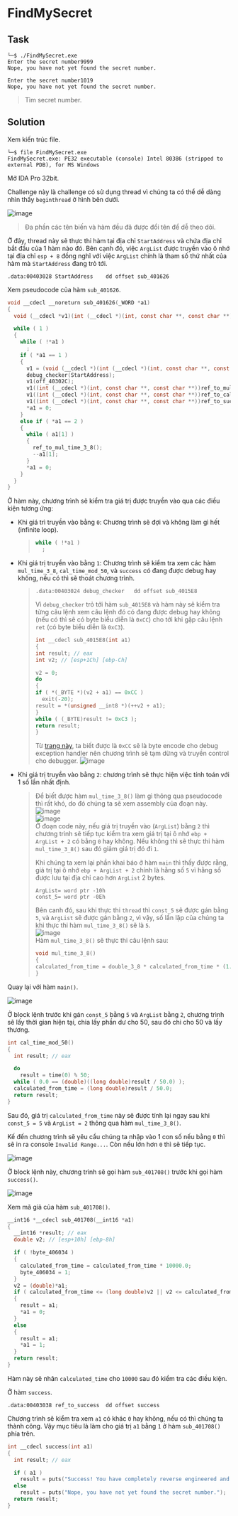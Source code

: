 # FindMySecret
## Task
```
└─$ ./FindMySecret.exe
Enter the secret number9999
Nope, you have not yet found the secret number.

Enter the secret number1019
Nope, you have not yet found the secret number.
```
> Tìm secret number.  

## Solution
Xem kiến trúc file.  
```
└─$ file FindMySecret.exe
FindMySecret.exe: PE32 executable (console) Intel 80386 (stripped to external PDB), for MS Windows
```  

Mở IDA Pro 32bit.  

Challenge này là challenge có sử dụng thread vì chúng ta có thể dễ dàng nhìn thấy `beginthread` ở hình bên dưới.  

![image](https://user-images.githubusercontent.com/44528004/121792168-c79bec80-cc1b-11eb-9bc4-d2f864e54153.png)  

> Đa phần các tên biến và hàm đều đã được đổi tên để dễ theo dõi.  

Ở đây, thread này sẽ thực thi hàm tại địa chỉ `StartAddress` và chứa địa chỉ bắt đầu của 1 hàm nào đó. Bên cạnh đó, việc `ArgList` được truyền vào ô nhớ tại địa chỉ `esp + 8` đồng nghĩ với việc `ArgList` chính là tham số thứ nhất của hàm mà `StartAddress` đang trỏ tới.  
```
.data:00403028 StartAddress    dd offset sub_401626
```  

Xem pseudocode của hàm `sub_401626`.  
```c
void __cdecl __noreturn sub_401626(_WORD *a1)
{
  void (__cdecl *v1)(int (__cdecl *)(int, const char **, const char **)); // [esp+1Ch] [ebp-Ch]

  while ( 1 )
  {
    while ( !*a1 )
      ;
    if ( *a1 == 1 )
    {
      v1 = (void (__cdecl *)(int (__cdecl *)(int, const char **, const char **)))debug_checker;
      debug_checker(StartAddress);
      v1(off_40302C);
      v1((int (__cdecl *)(int, const char **, const char **))ref_to_mul_time_3_8);
      v1((int (__cdecl *)(int, const char **, const char **))ref_to_cal_time_mod_50);
      v1((int (__cdecl *)(int, const char **, const char **))ref_to_success);
      *a1 = 0;
    }
    else if ( *a1 == 2 )
    {
      while ( a1[1] )
      {
        ref_to_mul_time_3_8();
        --a1[1];
      }
      *a1 = 0;
    }
  }
}
```  

Ở hàm này, chương trình sẽ kiểm tra giá trị được truyền vào qua các điều kiện tương ứng:  
- Khi giá trì truyền vào bằng `0`: Chương trình sẽ đợi và không làm gì hết (infinite loop).  
  > ```c
  > while ( !*a1 )
  >   ;
  > ```  

- Khi giá trị truyền vào bằng `1`: Chương trình sẽ kiểm tra xem các hàm `mul_time_3_8`, `cal_time_mod_50`, và `success` có đang được debug hay không, nếu có thì sẽ thoát chương trình.  
  > ```
  > .data:00403024 debug_checker   dd offset sub_4015E8
  > ```  
  > Vì `debug_checker` trỏ tới hàm `sub_4015E8` và hàm này sẽ kiểm tra từng câu lệnh xem câu lệnh đó có đang được debug hay không (nếu có thì sẽ có byte biểu diễn là `0xCC`) cho tới khi gặp câu lệnh `ret` (có byte biểu diễn là `0xC3`).  
  > ```c
  > int __cdecl sub_4015E8(int a1)
  > {
  > int result; // eax
  > int v2; // [esp+1Ch] [ebp-Ch]
  > 
  > v2 = 0;
  > do
  > {
  > if ( *(_BYTE *)(v2 + a1) == 0xCC )
  >   exit(-20);
  > result = *(unsigned __int8 *)(++v2 + a1);
  > }
  > while ( (_BYTE)result != 0xC3 );
  > return result;
  > }
  > ```  
  > Từ [trang này](https://eli.thegreenplace.net/2011/01/27/how-debuggers-work-part-2-breakpoints), ta biết được là `0xCC` sẽ là byte encode cho debug exception handler nên chương trình sẽ tạm dừng và truyền control cho debugger.
  > ![image](https://user-images.githubusercontent.com/44528004/121792345-cec3fa00-cc1d-11eb-847d-847822d54981.png)  

- Khi giá trị truyền vào bằng `2`: chương trình sẽ thực hiện việc tính toán với 1 số lần nhất định.  
  > Để biết được hàm `mul_time_3_8()` làm gì thông qua pseudocode thì rất khó, do đó chúng ta sẽ xem assembly của đoạn này.  
  > ![image](https://user-images.githubusercontent.com/44528004/121792438-d46e0f80-cc1e-11eb-84c0-9962853605c3.png)  
  > ![image](https://user-images.githubusercontent.com/44528004/121792450-fb2c4600-cc1e-11eb-8199-d0b6d1f79c87.png)  
  > Ở đoạn code này, nếu giá trị truyền vào (`ArgList`) bằng `2` thì chương trình sẽ tiếp tục kiểm tra xem giá trị tại ô nhớ `ebp + ArgList + 2` có bằng `0` hay không. Nếu không thì sẽ thực thi hàm `mul_time_3_8()` sau đó giảm giá trị đó đi `1`.  
  > 
  > Khi chúng ta xem lại phần khai báo ở hàm `main` thì thấy được rằng, giá trị tại ô nhớ `ebp + ArgList + 2` chính là hằng số `5` vì hằng số được lưu tại địa chỉ cao hơn `ArgList` 2 bytes.  
  > ```
  > ArgList= word ptr -10h
  > const_5= word ptr -0Eh
  > ```  
  > Bên canh đó, sau khi thực thi `thread` thì `const_5` sẽ được gán bằng `5`, và `ArgList` sẽ được gán bằng `2`, vì vậy, số lần lặp của chúng ta khi thực thi hàm `mul_time_3_8()` sẽ là `5`.  
  > ![image](https://user-images.githubusercontent.com/44528004/121792513-fddb6b00-cc1f-11eb-87e1-923810254d5e.png)  
  > Hàm `mul_time_3_8()` sẽ thực thi câu lệnh sau:  
  > ```c
  > void mul_time_3_8()
  > {
  > calculated_from_time = double_3_8 * calculated_from_time * (1.0 - calculated_from_time);
  > }
  > ```


Quay lại với hàm `main()`.  

![image](https://user-images.githubusercontent.com/44528004/121792527-324f2700-cc20-11eb-8e48-e87a57dce3f2.png)  

Ở block lệnh trước khi gán `const_5` bằng `5` và `ArgList` bằng `2`, chương trình sẽ lấy thời gian hiện tại, chia lấy phần dư cho 50, sau đó chi cho 50 và lấy thương.  
```c
int cal_time_mod_50()
{
  int result; // eax

  do
    result = time(0) % 50;
  while ( 0.0 == (double)((long double)result / 50.0) );
  calculated_from_time = (long double)result / 50.0;
  return result;
}
```  

Sau đó, giá trị `calculated_from_time` này sẽ được tính lại ngay sau khi `const_5 = 5` và `ArgList = 2` thông qua hàm `mul_time_3_8()`.  

Kế đến chương trình sẽ yêu cầu chúng ta nhập vào 1 con số nếu bằng `0` thì sẽ in ra console `Invalid Range...`. Còn nếu lớn hơn `0` thì sẽ tiếp tục.  

![image](https://user-images.githubusercontent.com/44528004/121792569-fd8f9f80-cc20-11eb-9341-9359fbc1ba71.png)  

Ở block lệnh này, chương trình sẽ gọi hàm `sub_401708()` trước khi gọi hàm `success()`.  

![image](https://user-images.githubusercontent.com/44528004/121792578-17c97d80-cc21-11eb-9ab7-0d9d91fd29f8.png)

Xem mã giả của hàm `sub_401708()`.  
```c
__int16 *__cdecl sub_401708(__int16 *a1)
{
  __int16 *result; // eax
  double v2; // [esp+10h] [ebp-8h]

  if ( !byte_406034 )
  {
    calculated_from_time = calculated_from_time * 10000.0;
    byte_406034 = 1;
  }
  v2 = (double)*a1;
  if ( calculated_from_time <= (long double)v2 || v2 <= calculated_from_time - 1.0 )
  {
    result = a1;
    *a1 = 0;
  }
  else
  {
    result = a1;
    *a1 = 1;
  }
  return result;
}
```  

Hàm này sẽ nhân `calculated_time` cho `10000` sau đó kiểm tra các điều kiện.  

Ở hàm `success`.  
```
.data:00403038 ref_to_success  dd offset success
```  

Chương trình sẽ kiểm tra xem `a1` có khác `0` hay không, nếu có thì chúng ta thành công. Vậy mục tiêu là làm cho giá trị `a1` bằng `1` ở hàm `sub_401708()` phía trên.  
```c
int __cdecl success(int a1)
{
  int result; // eax

  if ( a1 )
    result = puts("Success! You have completely reverse engineered and found the secret number!");
  else
    result = puts("Nope, you have not yet found the secret number.");
  return result;
}
```


